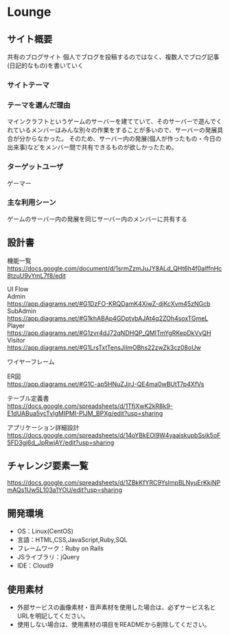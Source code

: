 # Lounge

## サイト概要
共有のブログサイト
個人でブログを投稿するのではなく、複数人でブログ記事(日記的なもの)を書いていく

### サイトテーマ

### テーマを選んだ理由
マインクラフトというゲームのサーバーを建てていて、そのサーバーで遊んでくれているメンバーはみんな別々の作業をすることが多いので、サーバーの発展具合が分からなかった。
そのため、サーバー内の発展(個人が作ったもの・今日の出来事)などをメンバー間で共有できるものが欲しかったため。

### ターゲットユーザ
ゲーマー

### 主な利用シーン
ゲームのサーバー内の発展を同じサーバー内のメンバーに共有する

## 設計書

機能一覧<br>
https://docs.google.com/document/d/1srmZzmJuJY8ALd_QHt6h4f0alffnHc8tzuU9vYmL7f8/edit

UI Flow<br>
Admin<br>
https://app.diagrams.net/#G1DzFO-KRQDamK4XiwZ-djKcXvm45zNGcb<br>
SubAdmin<br>
https://app.diagrams.net/#G1khABAp4GDptvbAJAt4q2ZOh4soxTGmeL<br>
Player<br>
https://app.diagrams.net/#G1zvr4dJ72qNDHQP_QMlTmYgRKepDkVyQH<br>
Visitor<br>
https://app.diagrams.net/#G1LrsTxtTensJiImOBhs22zwZk3cz08oUw

ワイヤーフレーム

ER図<br>
https://app.diagrams.net/#G1C-ap5HNuZJjrJ-QE4ma0wBUtT7p4XfVs

テーブル定義書<br>
https://docs.google.com/spreadsheets/d/1TfjXwK2kR8k9-E1dUABua5ycTvIgMIPMI-PlJM_BPXg/edit?usp=sharing

アプリケーション詳細設計<br>
https://docs.google.com/spreadsheets/d/14oYBkEOl9W4yaajskupbSsik5oF5FD3gj6d_JpRwjAY/edit?usp=sharing

## チャレンジ要素一覧
https://docs.google.com/spreadsheets/d/1ZBkKfYRC9YsImpBLNyuErKkjNPmAQs1Uw5L103a1YOU/edit?usp=sharing

## 開発環境
- OS：Linux(CentOS)
- 言語：HTML,CSS,JavaScript,Ruby,SQL
- フレームワーク：Ruby on Rails
- JSライブラリ：jQuery
- IDE：Cloud9

## 使用素材
- 外部サービスの画像素材・音声素材を使用した場合は、必ずサービス名とURLを明記してください。
- 使用しない場合は、使用素材の項目をREADMEから削除してください。
